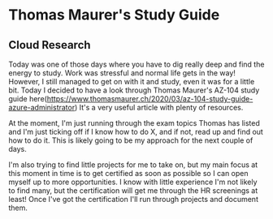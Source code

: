 <!-- This is a template you can use for quick progress days. It removes a lot of the steps we encourage you to share in the longer template 000-DAY-ARTICLE-LONG-TEMPLATE.MD-->

# Thomas Maurer's Study Guide

## Cloud Research

Today was one of those days where you have to dig really deep and find the energy to study. Work was stressful and normal life gets in the way! However, I still managed to get on with it and study, even it was for a little bit. Today I decided to have a look through Thomas Maurer's AZ-104 study guide here(https://www.thomasmaurer.ch/2020/03/az-104-study-guide-azure-administrator) It's a very useful article with plenty of resources.

At the moment, I'm just running through the exam topics Thomas has listed and I'm just ticking off if I know how to do X, and if not, read up and find out how to do it. This is likely going to be my approach for the next couple of days.

I'm also trying to find little projects for me to take on, but my main focus at this moment in time is to get certified as soon as possible so I can open myself up to more opportunities. I know with little experience I'm not likely to find many, but the certification will get me through the HR screenings at least! Once I've got the certification I'll run through projects and document them. 

